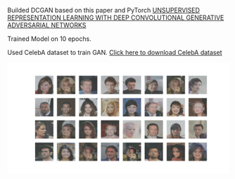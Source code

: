 Builded DCGAN based on this paper and PyTorch
[UNSUPERVISED REPRESENTATION LEARNING WITH DEEP CONVOLUTIONAL GENERATIVE ADVERSARIAL NETWORKS](https://arxiv.org/pdf/1511.06434v2)

Trained Model on 10 epochs.

Used CelebA dataset to train GAN.
[Click here to download CelebA dataset](https://drive.google.com/uc?id=0B7EVK8r0v71pZjFTYXZWM3FlRnM)

<img src="/output/output_color_50ep.jpg" alt="GAN image" />
